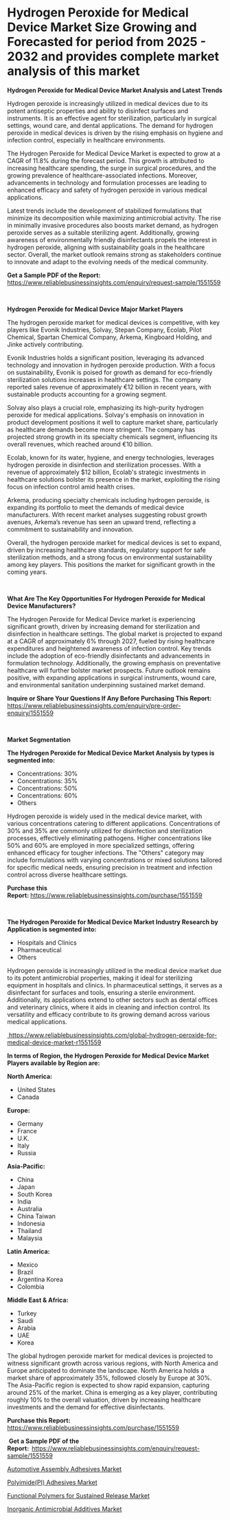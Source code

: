 <p><h1>Hydrogen Peroxide for Medical Device Market Size Growing and Forecasted for period from 2025 - 2032 and provides complete market analysis of this market</h1></p><p><strong>Hydrogen Peroxide for Medical Device Market Analysis and Latest Trends</strong></p>
<p><p>Hydrogen peroxide is increasingly utilized in medical devices due to its potent antiseptic properties and ability to disinfect surfaces and instruments. It is an effective agent for sterilization, particularly in surgical settings, wound care, and dental applications. The demand for hydrogen peroxide in medical devices is driven by the rising emphasis on hygiene and infection control, especially in healthcare environments.</p><p>The Hydrogen Peroxide for Medical Device Market is expected to grow at a CAGR of 11.8% during the forecast period. This growth is attributed to increasing healthcare spending, the surge in surgical procedures, and the growing prevalence of healthcare-associated infections. Moreover, advancements in technology and formulation processes are leading to enhanced efficacy and safety of hydrogen peroxide in various medical applications.</p><p>Latest trends include the development of stabilized formulations that minimize its decomposition while maximizing antimicrobial activity. The rise in minimally invasive procedures also boosts market demand, as hydrogen peroxide serves as a suitable sterilizing agent. Additionally, growing awareness of environmentally friendly disinfectants propels the interest in hydrogen peroxide, aligning with sustainability goals in the healthcare sector. Overall, the market outlook remains strong as stakeholders continue to innovate and adapt to the evolving needs of the medical community.</p></p>
<p><strong>Get a Sample PDF of the Report:&nbsp;</strong> <a href="https://www.reliablebusinessinsights.com/enquiry/request-sample/1551559?utm_campaign=115&utm_medium=2&utm_source=Github&utm_content=ia&utm_term=01022025&utm_id=hydrogen-peroxide-for-medical-device">https://www.reliablebusinessinsights.com/enquiry/request-sample/1551559</a></p>
<p>&nbsp;</p>
<p><strong>Hydrogen Peroxide for Medical Device Major Market Players</strong></p>
<p><p>The hydrogen peroxide market for medical devices is competitive, with key players like Evonik Industries, Solvay, Stepan Company, Ecolab, Pilot Chemical, Spartan Chemical Company, Arkema, Kingboard Holding, and Jinke actively contributing. </p><p>Evonik Industries holds a significant position, leveraging its advanced technology and innovation in hydrogen peroxide production. With a focus on sustainability, Evonik is poised for growth as demand for eco-friendly sterilization solutions increases in healthcare settings. The company reported sales revenue of approximately €12 billion in recent years, with sustainable products accounting for a growing segment.</p><p>Solvay also plays a crucial role, emphasizing its high-purity hydrogen peroxide for medical applications. Solvay's emphasis on innovation in product development positions it well to capture market share, particularly as healthcare demands become more stringent. The company has projected strong growth in its specialty chemicals segment, influencing its overall revenues, which reached around €10 billion.</p><p>Ecolab, known for its water, hygiene, and energy technologies, leverages hydrogen peroxide in disinfection and sterilization processes. With a revenue of approximately $12 billion, Ecolab's strategic investments in healthcare solutions bolster its presence in the market, exploiting the rising focus on infection control amid health crises.</p><p>Arkema, producing specialty chemicals including hydrogen peroxide, is expanding its portfolio to meet the demands of medical device manufacturers. With recent market analyses suggesting robust growth avenues, Arkema’s revenue has seen an upward trend, reflecting a commitment to sustainability and innovation.</p><p>Overall, the hydrogen peroxide market for medical devices is set to expand, driven by increasing healthcare standards, regulatory support for safe sterilization methods, and a strong focus on environmental sustainability among key players. This positions the market for significant growth in the coming years.</p></p>
<p>&nbsp;</p>
<p><strong>What Are The Key Opportunities For Hydrogen Peroxide for Medical Device Manufacturers?</strong></p>
<p><p>The Hydrogen Peroxide for Medical Device market is experiencing significant growth, driven by increasing demand for sterilization and disinfection in healthcare settings. The global market is projected to expand at a CAGR of approximately 6% through 2027, fueled by rising healthcare expenditures and heightened awareness of infection control. Key trends include the adoption of eco-friendly disinfectants and advancements in formulation technology. Additionally, the growing emphasis on preventative healthcare will further bolster market prospects. Future outlook remains positive, with expanding applications in surgical instruments, wound care, and environmental sanitation underpinning sustained market demand.</p></p>
<p><strong>Inquire or Share Your Questions If Any Before Purchasing This Report:</strong> <a href="https://www.reliablebusinessinsights.com/enquiry/pre-order-enquiry/1551559?utm_campaign=115&utm_medium=2&utm_source=Github&utm_content=ia&utm_term=01022025&utm_id=hydrogen-peroxide-for-medical-device">https://www.reliablebusinessinsights.com/enquiry/pre-order-enquiry/1551559</a></p>
<p>&nbsp;</p>
<p><strong>Market Segmentation</strong></p>
<p><strong>The Hydrogen Peroxide for Medical Device Market Analysis by types is segmented into:</strong></p>
<p><ul><li>Concentrations: 30%</li><li>Concentrations: 35%</li><li>Concentrations: 50%</li><li>Concentrations: 60%</li><li>Others</li></ul></p>
<p><p>Hydrogen peroxide is widely used in the medical device market, with various concentrations catering to different applications. Concentrations of 30% and 35% are commonly utilized for disinfection and sterilization processes, effectively eliminating pathogens. Higher concentrations like 50% and 60% are employed in more specialized settings, offering enhanced efficacy for tougher infections. The "Others" category may include formulations with varying concentrations or mixed solutions tailored for specific medical needs, ensuring precision in treatment and infection control across diverse healthcare settings.</p></p>
<p><strong>Purchase this Report:&nbsp;</strong><a href="https://www.reliablebusinessinsights.com/purchase/1551559?utm_campaign=115&utm_medium=2&utm_source=Github&utm_content=ia&utm_term=01022025&utm_id=hydrogen-peroxide-for-medical-device">https://www.reliablebusinessinsights.com/purchase/1551559</a></p>
<p>&nbsp;</p>
<p><strong>The Hydrogen Peroxide for Medical Device Market Industry Research by Application is segmented into:</strong></p>
<p><ul><li>Hospitals and Clinics</li><li>Pharmaceutical</li><li>Others</li></ul></p>
<p><p>Hydrogen peroxide is increasingly utilized in the medical device market due to its potent antimicrobial properties, making it ideal for sterilizing equipment in hospitals and clinics. In pharmaceutical settings, it serves as a disinfectant for surfaces and tools, ensuring a sterile environment. Additionally, its applications extend to other sectors such as dental offices and veterinary clinics, where it aids in cleaning and infection control. Its versatility and efficacy contribute to its growing demand across various medical applications.</p></p>
<p><a href="https://www.reliablebusinessinsights.com/global-hydrogen-peroxide-for-medical-device-market-r1551559?utm_campaign=115&utm_medium=2&utm_source=Github&utm_content=ia&utm_term=01022025&utm_id=hydrogen-peroxide-for-medical-device">&nbsp;https://www.reliablebusinessinsights.com/global-hydrogen-peroxide-for-medical-device-market-r1551559</a></p>
<p><strong>In terms of Region, the Hydrogen Peroxide for Medical Device Market Players available by Region are:</strong></p>
<p>
    <p> <strong> North America: </strong>
        <ul>
            <li>United States</li>
            <li>Canada</li>
        </ul>
        </p> 
    <p> <strong> Europe: </strong>
        <ul>
            <li>Germany</li>
            <li>France</li>
            <li>U.K.</li>
            <li>Italy</li>
            <li>Russia</li>
        </ul>
        </p> 
    <p> <strong> Asia-Pacific: </strong>
        <ul>
            <li>China</li>
            <li>Japan</li>
            <li>South Korea</li>
            <li>India</li>
            <li>Australia</li>
            <li>China Taiwan</li>
            <li>Indonesia</li>
            <li>Thailand</li>
            <li>Malaysia</li>
        </ul>
        </p> 
    <p> <strong> Latin America: </strong>
        <ul>
            <li>Mexico</li>
            <li>Brazil</li>
            <li>Argentina Korea</li>
            <li>Colombia</li>
        </ul>
        </p> 
    <p> <strong> Middle East & Africa: </strong>
        <ul>
            <li>Turkey</li>
            <li>Saudi</li>
            <li>Arabia</li>
            <li>UAE</li>
            <li>Korea</li>
        </ul>
    </p>
    </p>
<p><p>The global hydrogen peroxide market for medical devices is projected to witness significant growth across various regions, with North America and Europe anticipated to dominate the landscape. North America holds a market share of approximately 35%, followed closely by Europe at 30%. The Asia-Pacific region is expected to show rapid expansion, capturing around 25% of the market. China is emerging as a key player, contributing roughly 10% to the overall valuation, driven by increasing healthcare investments and the demand for effective disinfectants.</p></p>
<p><strong>Purchase this Report: </strong><a href="https://www.reliablebusinessinsights.com/purchase/1551559?utm_campaign=115&utm_medium=2&utm_source=Github&utm_content=ia&utm_term=01022025&utm_id=hydrogen-peroxide-for-medical-device">https://www.reliablebusinessinsights.com/purchase/1551559</a></p>
<p>&nbsp;<strong>Get a Sample PDF of the Report:&nbsp;&nbsp;</strong><a href="https://www.reliablebusinessinsights.com/enquiry/request-sample/1551559?utm_campaign=115&utm_medium=2&utm_source=Github&utm_content=ia&utm_term=01022025&utm_id=hydrogen-peroxide-for-medical-device">https://www.reliablebusinessinsights.com/enquiry/request-sample/1551559</a></p>
<p><strong></strong></p>
<p><p><a href="https://github.com/lynlynyusay/Market-Research-Report-List-1/blob/main/automotive-assembly-adhesives-market.md?utm_campaign=115&utm_medium=2&utm_source=Github&utm_content=ia&utm_term=01022025&utm_id=hydrogen-peroxide-for-medical-device">Automotive Assembly Adhesives Market</a></p><p><a href="https://github.com/namvartiffer/Market-Research-Report-List-1/blob/main/polyimidepi-adhesives-market.md?utm_campaign=115&utm_medium=2&utm_source=Github&utm_content=ia&utm_term=01022025&utm_id=hydrogen-peroxide-for-medical-device">Polyimide(PI) Adhesives Market</a></p><p><a href="https://github.com/tashipmhuiri/Market-Research-Report-List-1/blob/main/functional-polymers-for-sustained-release-market.md?utm_campaign=115&utm_medium=2&utm_source=Github&utm_content=ia&utm_term=01022025&utm_id=hydrogen-peroxide-for-medical-device">Functional Polymers for Sustained Release Market</a></p><p><a href="https://github.com/balapopepi/Market-Research-Report-List-1/blob/main/inorganic-antimicrobial-additives-market.md?utm_campaign=115&utm_medium=2&utm_source=Github&utm_content=ia&utm_term=01022025&utm_id=hydrogen-peroxide-for-medical-device">Inorganic Antimicrobial Additives Market</a></p></p>